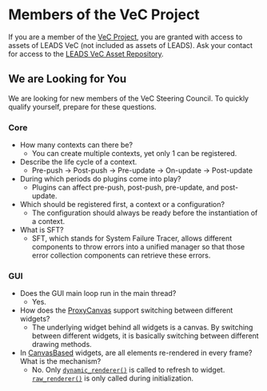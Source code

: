 # Members of the VeC Project

If you are a member of the [VeC Project](https://www.villanovacollege.org/giving/vec-project), you are granted with
access to assets of LEADS VeC (not included as assets of LEADS). Ask your contact for access to the
[LEADS VeC Asset Repository](https://github.com/ProjectNeura/LEADS-VeC-Assets).

## We are Looking for You

We are looking for new members of the VeC Steering Council. To quickly qualify yourself, prepare for these questions.

### Core

- How many contexts can there be?
    - You can create multiple contexts, yet only 1 can be registered.
- Describe the life cycle of a context.
    - Pre-push -> Post-push -> Pre-update -> On-update -> Post-update
- During which periods do plugins come into play?
    - Plugins can affect pre-push, post-push, pre-update, and post-update.
- Which should be registered first, a context or a configuration?
    - The configuration should always be ready before the instantiation of a context.
- What is SFT?
    - SFT, which stands for System Failure Tracer, allows different components to throw errors into a unified manager so
      that those error collection components can retrieve these errors.

### GUI

- Does the GUI main loop run in the main thread?
    - Yes.
- How does the [ProxyCanvas](#leads_gui.proxy.ProxyCanvas) support switching between different widgets?
    - The underlying widget behind all widgets is a canvas. By switching between different widgets, it is basically
      switching between different drawing methods.
- In [CanvasBased](#leads_gui.prototype.CanvaseBased) widgets, are all elements re-rendered in every frame? What is the
  mechanism?
    - No. Only [`dynamic_renderer()`](#leads_gui.prototype.CanvasBased.dynamic_renderer) is called to refresh to widget.
      [`raw_renderer()`](#leads_gui.prototype.CanvasBased.raw_renderer) is only called during initialization.